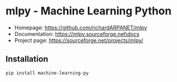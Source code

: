 # mlpy - Machine Learning Python

- Homepage: https://github.com/richardARPANET/mlpy
- Documentation: https://mlpy.sourceforge.net\docs
- Project page: https://sourceforge.net/projects/mlpy/


## Installation

```bash
pip install machine-learning-py
```
